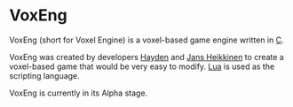 # VoxEng

VoxEng (short for Voxel Engine) is a voxel-based game engine written in [C](https://en.wikipedia.org/wiki/C_(programming_language)).

VoxEng was created by developers [Hayden](https://github.com/asianhaydenxd) and [Jans Heikkinen](https://github.com/jansheikkinen) to create a voxel-based game that would be very easy to modify. [Lua](http://www.lua.org/) is used as the scripting language.

VoxEng is currently in its Alpha stage.
